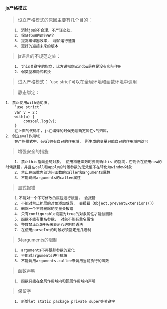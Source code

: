 #### js严格模式
> 设立严格模式的原因主要有几个目的：
~~~~
    1. 消除js的不合理、不严谨之处、
    2. 保证代码的运行安全
    3. 提高编译器效率， 增加运行速度
    4. 更好的迎接未来的版本
~~~~
> js语言的不规范之处：
~~~~
    1. this关键字的指向，比方说指向window是在是没有实际作用
    2. 弱类型和隐式转换
~~~~
> 进入严格模式： ‘use strict’可以在全局环境和函数环境中调用

> 静态绑定：
~~~~
1. 禁止使用with语句块, 
    ‘use strict’
    var v = 2；
    with(o) {
        consoel.log(v);
    } 
    在上面的代码中，js在编译的时候无法确定属性v的归属，
2. 创立eval作用域
    在严格模式中，eval拥有自己的作用域， 所生成的变量只能自己的作用域内访问
~~~~
> 增强安全的措施
~~~
    1. 禁止this指向全局对象， 使用构造函数时要明确this 的指向，否则会在使用new的时候报错，并且在call和apply的时候参数的无效值不在转化为window对象
    2. 禁止在函数内部访问函数的caller和arguments属性
    3. 不能访问arguments的callee属性
~~~
> 显式报错
~~~
    1.不能对一个不可修改的属性进行赋值， 会报错
    2. 不能对禁止扩展的对象添加成员， 会报错（Object.preventExtensions()）
    3. 删除一个不可删除的变量会报错
    4. 只有configurable设置为true的对象属性才能被删除
    5. 函数不能有重名参数， 对象不能有重名属性
    6. 整数禁止以O开头来表示八进制的语法
    7. 在使用parseInt的时候必须指定是几进制
~~~


> 对arguments的限制
~~~~
    1. arguments不再跟踪参数的变化
    2. 不能对arguments进行赋值
    3. 不能调用arguments.callee来调用当前执行的函数
~~~~

> 函数声明
~~~
    1. 函数只能在全局作用域内和顶层作用域内声明
~~~

> 保留字
~~~
    1. 新增let static package private super等关键字
~~~


